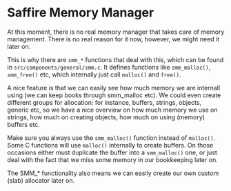 # Saffire Memory Manager
At this moment, there is no real memory manager that takes care of memory management. There is no real reason for it now, however, we might need it later on.

This is why there are `smm_*` functions that deal with this, which can be found in `src/components/general/smm.c`. It defines functions like `smm_malloc()`, `smm_free()` etc, which internally just call `malloc()` and `free()`.

A nice feature is that we can easily see how much memory we are internall using (we can keep books through smm_malloc etc). We could even create different groups for allocation: for instance, buffers, strings, objects, generic etc, so we have a nice overview on how much memory we use on strings, how much on creating objects, how much on using (memory) buffers etc.

Make sure you always use the `smm_malloc()` function instead of `malloc()`. Some C functions will use `malloc()` internally to create buffers. On those occasions either must duplicate the buffer into a `smm_malloc()` one, or just deal with the fact that we miss some memory in our bookkeeping later on.

The SMM_* functionality also means we can easily create our own custom (slab) allocator later on.
